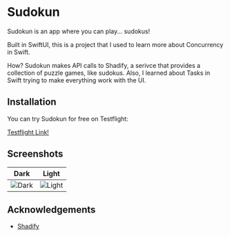 # Sudokun
Sudokun is an app where you can play... sudokus!

Built in SwiftUI, this is a project that I used to learn more about Concurrency in Swift.

How? Sudokun makes API calls to Shadify, a serivce that provides a collection of puzzle games, like sudokus.
Also, I learned about Tasks in Swift trying to make everything work with the UI.

## Installation

You can try Sudokun for free on Testflight:

[Testflight Link!](https://testflight.apple.com/join/flPuOVW7)

## Screenshots
| **Dark** | **Light** |
|:---:|:---:|
|![Dark](https://github.com/bilegentile/Sudokun/blob/main/Sudokun/screenshots/board_dark.PNG) | ![Light](https://github.com/bilegentile/Sudokun/blob/main/Sudokun/screenshots/board_light.PNG)

## Acknowledgements

 - [Shadify](https://shadify.dev/)
